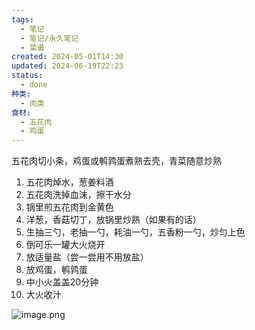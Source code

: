 ```yaml
---
tags:
  - 笔记
  - 笔记/永久笔记
  - 菜谱
created: 2024-05-01T14:30
updated: 2024-06-19T22:23
status:
  - done
种类:
  - 肉类
食材:
  - 五花肉
  - 鸡蛋
---
```

五花肉切小条，鸡蛋或鹌鹑蛋煮熟去壳，青菜随意炒熟
1. 五花肉焯水，葱姜料酒
2. 五花肉洗掉血沫，擦干水分
3. 锅里煎五花肉到金黄色
4. 洋葱，香菇切丁，放锅里炒熟（如果有的话）
5. 生抽三勺，老抽一勺，耗油一勺，五香粉一勺，炒匀上色
6. 倒可乐一罐大火烧开
7. 放适量盐（尝一尝用不用放盐）
8. 放鸡蛋，鹌鹑蛋
9. 中小火盖盖20分钟
10. 大火收汁
 
![image.png](https://gcore.jsdelivr.net/gh/wsm6636/pic/202406152149051.png)
